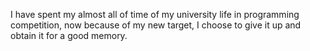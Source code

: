 I have spent my almost all of time of my university life in programming competition, now because of my new target, I choose to give it up and obtain it for a good memory.
